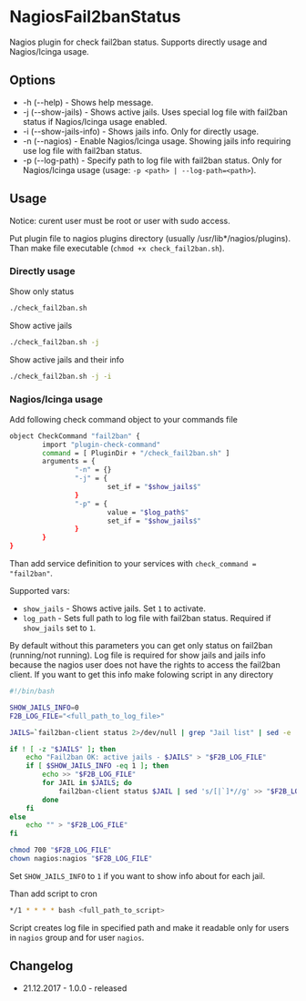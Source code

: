# NagiosFail2banStatus

Nagios plugin for check fail2ban status. Supports directly usage and Nagios/Icinga usage.

## Options

- -h (--help) - Shows help message.
- -j (--show-jails) - Shows active jails. Uses special log file with fail2ban status if Nagios/Icinga usage enabled.
- -i (--show-jails-info) - Shows jails info. Only for directly usage.
- -n (--nagios) - Enable Nagios/Icinga usage. Showing jails info requiring use log file with fail2ban status.
- -p (--log-path) - Specify path to log file with fail2ban status. Only for Nagios/Icinga usage (usage: `-p <path> | --log-path=<path>`).

## Usage

Notice: curent user must be root or user with sudo access.

Put plugin file to nagios plugins directory (usually /usr/lib*/nagios/plugins). Than make file executable (`chmod +x check_fail2ban.sh`).

### Directly usage

Show only status
```bash
./check_fail2ban.sh
```

Show active jails
```bash
./check_fail2ban.sh -j
```

Show active jails and their info
```bash
./check_fail2ban.sh -j -i
```

### Nagios/Icinga usage

Add following check command object to your commands file
```bash
object CheckCommand "fail2ban" {
		import "plugin-check-command"
		command = [ PluginDir + "/check_fail2ban.sh" ]
		arguments = {
				"-n" = {}
				"-j" = {
						set_if = "$show_jails$"
				}
				"-p" = {
						value = "$log_path$"
						set_if = "$show_jails$"
				}
		}
}
```

Than add service definition to your services with `check_command = "fail2ban"`.

Supported vars:
- `show_jails` - Shows active jails. Set `1` to activate.
- `log_path` - Sets full path to log file with fail2ban status. Required if `show_jails` set to `1`.

By default without this parameters you can get only status on fail2ban (running/not running). Log file is required for show jails and jails info because the nagios user does not have the rights to access the fail2ban client. If you want to get this info make folowing script in any directory
```bash
#!/bin/bash

SHOW_JAILS_INFO=0
F2B_LOG_FILE="<full_path_to_log_file>"

JAILS=`fail2ban-client status 2>/dev/null | grep "Jail list" | sed -e 's/^[^:]\+:[ \t]\+//' | sed 's/,//g'`

if ! [ -z "$JAILS" ]; then
	echo "Fail2ban OK: active jails - $JAILS" > "$F2B_LOG_FILE"
	if [ $SHOW_JAILS_INFO -eq 1 ]; then
		echo >> "$F2B_LOG_FILE"
		for JAIL in $JAILS; do
			fail2ban-client status $JAIL | sed 's/[|`]*//g' >> "$F2B_LOG_FILE"
		done
	fi
else
	echo "" > "$F2B_LOG_FILE"
fi

chmod 700 "$F2B_LOG_FILE"
chown nagios:nagios "$F2B_LOG_FILE"
```

Set `SHOW_JAILS_INFO` to `1` if you want to show info about for each jail.

Than add script to cron
```bash
*/1 * * * * bash <full_path_to_script>
```

Script creates log file in specified path and make it readable only for users in `nagios` group and for user `nagios`.

## Changelog
- 21.12.2017 - 1.0.0 - released
